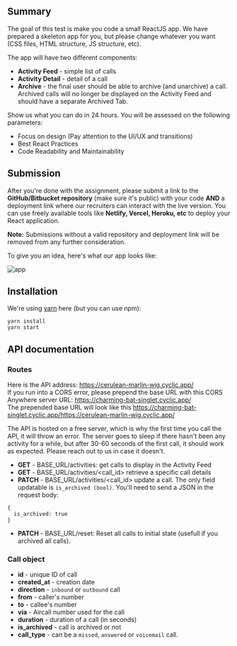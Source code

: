 ## Summary

The goal of this test is make you code a small ReactJS app. We have prepared a skeleton app for you, but please change whatever you want (CSS files, HTML structure, JS structure, etc).

The app will have two different components:
- **Activity Feed** - simple list of calls
- **Activity Detail** - detail of a call
- **Archive** - the final user should be able to archive (and unarchive) a call. Archived calls will no longer be displayed on the Activity Feed and should have a separate Archived Tab.

Show us what you can do in 24 hours. You will be assessed on the following parameters: 
- Focus on design (Pay attention to the UI/UX and transitions)
- Best React Practices
- Code Readability and Maintainability

## Submission
After you're done with the assignment, please submit a link to the **GitHub/Bitbucket repository** (make sure it's public) with your code **AND** a deployment link where our recruiters can interact with the live version. You can use freely available tools like **Netlify, Vercel, Heroku, etc** to deploy your React application.

**Note:** Submissions without a valid repository and deployment link will be removed from any further consideration.

To give you an idea, here's what our app looks like:


![app](https://user-images.githubusercontent.com/630714/29357034-763d7216-8276-11e7-8bcb-e77d9645dfcc.png)

## Installation

We're using [yarn](https://yarnpkg.com) here (but you can use npm):

```
yarn install
yarn start
```

## API documentation

### Routes

Here is the API address: https://cerulean-marlin-wig.cyclic.app/ <br>
If you run into a CORS error, please prepend the base URL with this CORS Anywhere server URL: https://charming-bat-singlet.cyclic.app/ <br>
The prepended base URL will look like this https://charming-bat-singlet.cyclic.app/https://cerulean-marlin-wig.cyclic.app/

The API is hosted on a free server, which is why the first time you call the API, it will throw an error. The server goes to sleep if there hasn't been any activity for a while, but after 30-60 seconds of the first call, it should work as expected. Please reach out to us in case it doesn't.

- **GET** - BASE_URL/activities: get calls to display in the Activity Feed
- **GET** - BASE_URL/activities/<call_id> retrieve a specific call details
- **PATCH** - BASE_URL/activities/<call_id> update a call. The only field updatable is `is_archived (bool)`. You'll need to send a JSON in the request body:
```
{
  is_archived: true
}
```
- **PATCH** - BASE_URL/reset: Reset all calls to initial state (usefull if you archived all calls).

### Call object

- **id** - unique ID of call
- **created_at** - creation date
- **direction** - `inbound` or `outbound` call
- **from** - caller's number
- **to** - callee's number
- **via** - Aircall number used for the call
- **duration** - duration of a call (in seconds)
- **is_archived** - call is archived or not
- **call_type** - can be a `missed`, `answered` or `voicemail` call.
